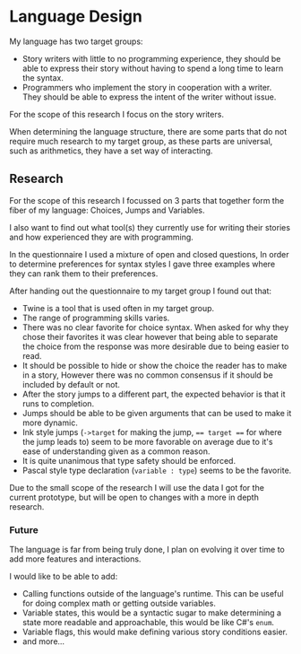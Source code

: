 # Language Design

My language has two target groups:
* Story writers with little to no programming experience, they should be able to express their story without having to spend a long time to learn the syntax.
* Programmers who implement the story in cooperation with a writer. They should be able to express the intent of the writer without issue.

For the scope of this research I focus on the story writers.

When determining the language structure, there are some parts that do not require much research to my target group, as these parts are universal, such as arithmetics, they have a set way of interacting.

## Research

For the scope of this research I focussed on 3 parts that together form the fiber of my language: Choices, Jumps and Variables.

I also want to find out what tool(s) they currently use for writing their stories and how experienced they are with programming.

In the questionnaire I used a mixture of open and closed questions, In order to determine preferences for syntax styles I gave three examples where they can rank them to their preferences.

After handing out the questionnaire to my target group I found out that:
* Twine is a tool that is used often in my target group.
* The range of programming skills varies.
* There was no clear favorite for choice syntax. When asked for why they chose their favorites it was clear however that being able to separate the choice from the response was more desirable due to being easier to read.
* It should be possible to hide or show the choice the reader has to make in a story, However there was no common consensus if it should be included by default or not.
* After the story jumps to a different part, the expected behavior is that it runs to completion.
* Jumps should be able to be given arguments that can be used to make it more dynamic.
* Ink style jumps (`->target` for making the jump, `== target ==` for where the jump leads to) seem to be more favorable on average due to it's ease of understanding given as a common reason.
* It is quite unanimous that type safety should be enforced.
* Pascal style type declaration (`variable : type`) seems to be the favorite.


Due to the small scope of the research I will use the data I got for the current prototype, but will be open to changes with a more in depth research.

### Future

The language is far from being truly done, I plan on evolving it over time to add more features and interactions.

I would like to be able to add:
* Calling functions outside of the language's runtime. This can be useful for doing complex math or getting outside variables.
* Variable states, this would be a syntactic sugar to make determining a state more readable and approachable, this would be like C#'s `enum`.
* Variable flags, this would make defining various story conditions easier.
* and more...
